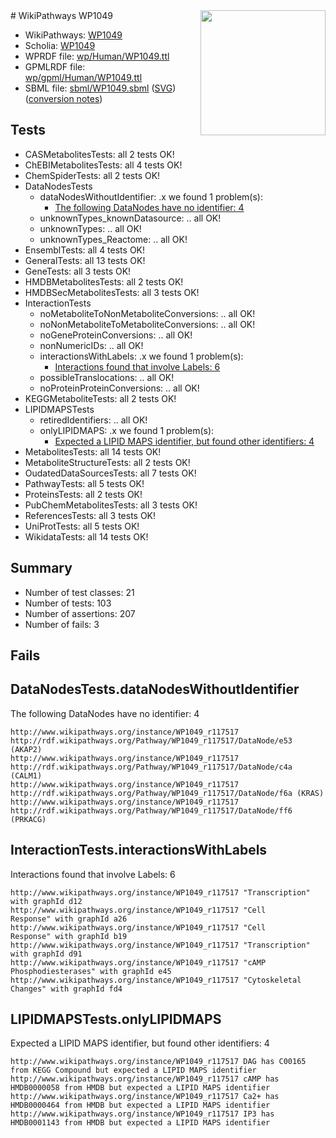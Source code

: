 <img style="float: right; width: 200px" src="../logo.png" />
# WikiPathways WP1049

* WikiPathways: [WP1049](https://identifiers.org/wikipathways:WP1049)
* Scholia: [WP1049](https://scholia.toolforge.org/wikipathways/WP1049)
* WPRDF file: [wp/Human/WP1049.ttl](../wp/Human/WP1049.ttl)
* GPMLRDF file: [wp/gpml/Human/WP1049.ttl](../wp/gpml/Human/WP1049.ttl)
* SBML file: [sbml/WP1049.sbml](../sbml/WP1049.sbml) ([SVG](../sbml/WP1049.svg)) ([conversion notes](../sbml/WP1049.txt))

## Tests
* CASMetabolitesTests: all 2 tests OK!
* ChEBIMetabolitesTests: all 4 tests OK!
* ChemSpiderTests: all 2 tests OK!
* DataNodesTests
    * dataNodesWithoutIdentifier: .x we found 1 problem(s):
        * [The following DataNodes have no identifier: 4](#d2d32fa3)
    * unknownTypes_knownDatasource: .. all OK!
    * unknownTypes: .. all OK!
    * unknownTypes_Reactome: .. all OK!
* EnsemblTests: all 4 tests OK!
* GeneralTests: all 13 tests OK!
* GeneTests: all 3 tests OK!
* HMDBMetabolitesTests: all 2 tests OK!
* HMDBSecMetabolitesTests: all 3 tests OK!
* InteractionTests
    * noMetaboliteToNonMetaboliteConversions: .. all OK!
    * noNonMetaboliteToMetaboliteConversions: .. all OK!
    * noGeneProteinConversions: .. all OK!
    * nonNumericIDs: .. all OK!
    * interactionsWithLabels: .x we found 1 problem(s):
        * [Interactions found that involve Labels: 6](#630d267d)
    * possibleTranslocations: .. all OK!
    * noProteinProteinConversions: .. all OK!
* KEGGMetaboliteTests: all 2 tests OK!
* LIPIDMAPSTests
    * retiredIdentifiers: .. all OK!
    * onlyLIPIDMAPS: .x we found 1 problem(s):
        * [Expected a LIPID MAPS identifier, but found other identifiers: 4](#48cc60bb)
* MetabolitesTests: all 14 tests OK!
* MetaboliteStructureTests: all 2 tests OK!
* OudatedDataSourcesTests: all 7 tests OK!
* PathwayTests: all 5 tests OK!
* ProteinsTests: all 2 tests OK!
* PubChemMetabolitesTests: all 3 tests OK!
* ReferencesTests: all 3 tests OK!
* UniProtTests: all 5 tests OK!
* WikidataTests: all 14 tests OK!


## Summary

* Number of test classes: 21
* Number of tests: 103
* Number of assertions: 207
* Number of fails: 3

## Fails

<a name="d2d32fa3" />

## DataNodesTests.dataNodesWithoutIdentifier

The following DataNodes have no identifier: 4
```
http://www.wikipathways.org/instance/WP1049_r117517 http://rdf.wikipathways.org/Pathway/WP1049_r117517/DataNode/e53 (AKAP2)
http://www.wikipathways.org/instance/WP1049_r117517 http://rdf.wikipathways.org/Pathway/WP1049_r117517/DataNode/c4a (CALM1)
http://www.wikipathways.org/instance/WP1049_r117517 http://rdf.wikipathways.org/Pathway/WP1049_r117517/DataNode/f6a (KRAS)
http://www.wikipathways.org/instance/WP1049_r117517 http://rdf.wikipathways.org/Pathway/WP1049_r117517/DataNode/ff6 (PRKACG)
```

<a name="630d267d" />

## InteractionTests.interactionsWithLabels

Interactions found that involve Labels: 6
```
http://www.wikipathways.org/instance/WP1049_r117517 "Transcription" with graphId d12
http://www.wikipathways.org/instance/WP1049_r117517 "Cell
Response" with graphId a26
http://www.wikipathways.org/instance/WP1049_r117517 "Cell
Response" with graphId b19
http://www.wikipathways.org/instance/WP1049_r117517 "Transcription" with graphId d91
http://www.wikipathways.org/instance/WP1049_r117517 "cAMP
Phosphodiesterases" with graphId e45
http://www.wikipathways.org/instance/WP1049_r117517 "Cytoskeletal
Changes" with graphId fd4
```

<a name="48cc60bb" />

## LIPIDMAPSTests.onlyLIPIDMAPS

Expected a LIPID MAPS identifier, but found other identifiers: 4
```
http://www.wikipathways.org/instance/WP1049_r117517 DAG has C00165 from KEGG Compound but expected a LIPID MAPS identifier
http://www.wikipathways.org/instance/WP1049_r117517 cAMP has HMDB0000058 from HMDB but expected a LIPID MAPS identifier
http://www.wikipathways.org/instance/WP1049_r117517 Ca2+ has HMDB0000464 from HMDB but expected a LIPID MAPS identifier
http://www.wikipathways.org/instance/WP1049_r117517 IP3 has HMDB0001143 from HMDB but expected a LIPID MAPS identifier
```

